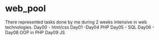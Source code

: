 # web_pool

There represented tasks done by me during 2 weeks intensive in web technologies.
Day00 - html/css
Day01 -Day04 PHP
Day05 - SQL
Day06 - Day08 OOP in PHP
Day09 JS
